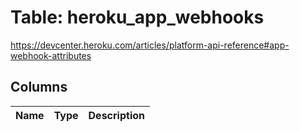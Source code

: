 
# Table: heroku_app_webhooks
https://devcenter.heroku.com/articles/platform-api-reference#app-webhook-attributes
## Columns
| Name        | Type           | Description  |
| ------------- | ------------- | -----  |
